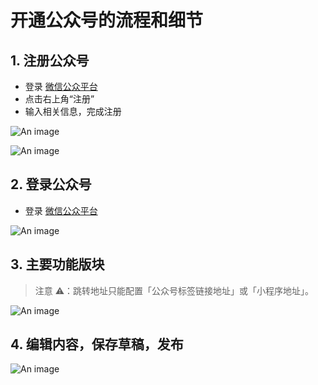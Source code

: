 # 开通公众号的流程和细节

## 1. 注册公众号

- 登录 [微信公众平台](https://mp.weixin.qq.com/)
- 点击右上角“注册”
- 输入相关信息，完成注册

![An image](/images/mp/pb-1.png)

![An image](/images/mp/pb-2.png)

## 2. 登录公众号

- 登录 [微信公众平台](https://mp.weixin.qq.com/)

![An image](/images/mp/pb-3.png)

## 3. 主要功能版块

> 注意 ⚠️：跳转地址只能配置「公众号标签链接地址」或「小程序地址」。

![An image](/images/mp/pb-4.png)

## 4. 编辑内容，保存草稿，发布

![An image](/images/mp/pb-5.png)
